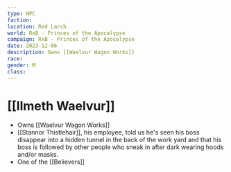 ```yaml
---
type: NPC
faction: 
location: Red Larch
world: RxB - Princes of the Apocalypse
campaign: RxB - Princes of the Apocalypse
date: 2023-12-06
description: Owns [[Waelvur Wagon Works]]
race: 
gender: M
class:
---
```

# [[Ilmeth Waelvur]]

- Owns [[Waelvur Wagon Works]]
- [[Stannor Thistlehair]], his employee, told us he's seen his boss disappear into a hidden tunnel in the back of the work yard and that his boss is followed by other people who sneak in after dark wearing hoods and/or masks.
- One of the [[Believers]]